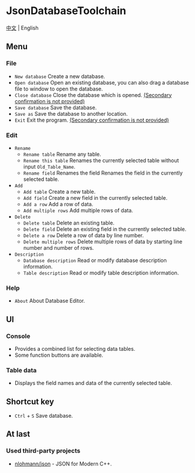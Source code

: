 # JsonDatabaseToolchain

[中文](http://www.github.com/Coder33485/JsonDatabaseToolchain/blob/master/README-zh.md) | English

## Menu

### File

- `New database` Create a new database.
- `Open database` Open an existing database, you can also drag a database file to window to open the database.
- `Close database` Close the database which is opened. <u>(Secondary confirmation is not provided)</u>
- `Save database` Save the database.
- `Save as` Save the database to another location.
- `Exit` Exit the program. <u>(Secondary confirmation is not provided)</u>

### Edit

- `Rename` 
    - `Rename table` Rename any table.
    - `Rename this table` Renames the currently selected table without input `Old_Table_Name`.
    - `Rename field` Renames the field Renames the field in the currently selected table.
- `Add`
    - `Add table` Create a new table.
    - `Add field` Create a new field in the currently selected table.
    - `Add a row` Add a row of data.
    - `Add multiple rows` Add multiple rows of data.
- `Delete`
    - `Delete table` Delete an existing table.
    - `Delete field` Delete an existing field in the currently selected table.
    - `Delete a row` Delete a row of data by line number.
    - `Delete multiple rows` Delete multiple rows of data by starting line number and number of rows.
- `Description`
    - `Database description` Read or modify database description information.
    - `Table description` Read or modify table description information.

### Help

- `About` About Database Editor.

## UI

### Console

- Provides a combined list for selecting data tables.
- Some function buttons are available.

### Table data

- Displays the field names and data of the currently selected table.

## Shortcut key

- `Ctrl` + `S` Save database.

## At last

### Used third-party projects

- [nlohmann/json](https://github.com/nlohmann/json) - JSON for Modern C++.